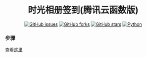 <div align="center">
<h1>时光相册签到(腾讯云函数版)</h1>

[![GitHub issues](https://img.shields.io/github/issues/ICE99125/TimeAlbum?color=red&style=for-the-badge)](https://github.com/ICE99125/TimeAlbum/issues) [![GitHub forks](https://img.shields.io/github/forks/ICE99125/TimeAlbum?style=for-the-badge)](https://github.com/ICE99125/TimeAlbum/network) [![GitHub stars](https://img.shields.io/github/stars/ICE99125/TimeAlbum?style=for-the-badge)](https://github.com/ICE99125/TimeAlbum/stargazers) [![Python](https://img.shields.io/badge/python-3.6%2B-orange?style=for-the-badge)](https://www.python.org/)

</div>

### 步骤

查看[这里](https://github.com/ICE99125/BiliBili_Checkin.git)